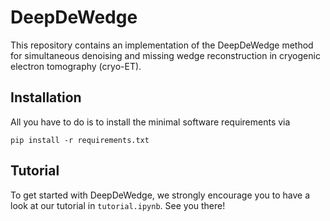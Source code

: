 # DeepDeWedge

This repository contains an implementation of the DeepDeWedge method for simultaneous denoising and missing wedge reconstruction in cryogenic electron tomography (cryo-ET). 

## Installation
All you have to do is to install the minimal software requirements via
```
pip install -r requirements.txt
```
## Tutorial
To get started with DeepDeWedge, we strongly encourage you to have a look at our tutorial in `tutorial.ipynb`. See you there!
